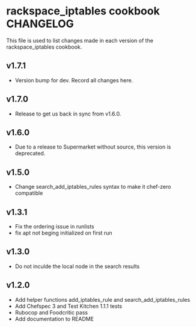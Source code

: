 rackspace_iptables cookbook CHANGELOG
======================
This file is used to list changes made in each version of the rackspace_iptables cookbook.

v1.7.1
------
- Version bump for dev. Record all changes here.

v1.7.0
------
- Release to get us back in sync from v1.6.0.

v1.6.0
------
- Due to a release to Supermarket without source, this version is deprecated.

v1.5.0
------
- Change search_add_iptables_rules syntax to make it chef-zero compatible

v1.3.1
------
- Fix the ordering issue in runlists
- fix apt not beging initialized on first run

v1.3.0
------
- Do not inculde the local node in the search results

v1.2.0
------
- Add helper functions add_iptables_rule and search_add_iptables_rules
- Add Chefspec 3 and Test Kitchen 1.1.1 tests
- Rubocop and Foodcritic pass
- Add documentation to README
